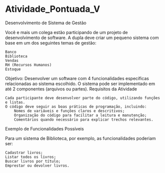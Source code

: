# Atividade_Pontuada_V
Desenvolvimento de Sistema de Gestão

Você e mais um colega estão participando de um projeto de desenvolvimento de software. A dupla deve criar um pequeno sistema com base em um dos seguintes temas de gestão:

    Banco
    Biblioteca
    Vendas
    RH (Recursos Humanos)
    Estoque

Objetivo:
Desenvolver um software com 4 funcionalidades específicas relacionadas ao sistema escolhido. O sistema pode ser implementado em até 2 componentes (arquivos ou partes).
Requisitos da Atividade

    Cada participante deve desenvolver parte do código, utilizando funções e listas.
    O código deve seguir as boas práticas de programação, incluindo:
        Nomes de variáveis e funções claros e descritivos;
        Organização do código para facilitar a leitura e manutenção;
        Comentários quando necessário para explicar trechos relevantes.

Exemplo de Funcionalidades Possíveis

Para um sistema de Biblioteca, por exemplo, as funcionalidades poderiam ser:

    Cadastrar livros;
    Listar todos os livros;
    Buscar livros por título;
    Emprestar ou devolver livros.
